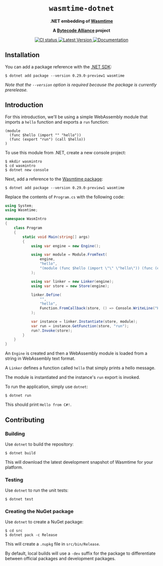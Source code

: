 <div align="center">
  <h1><code>wasmtime-dotnet</code></h1>

  <p>
    <strong>.NET embedding of
    <a href="https://github.com/bytecodealliance/wasmtime">Wasmtime</a></strong>
  </p>

  <strong>A <a href="https://bytecodealliance.org/">Bytecode Alliance</a> project</strong>

  <p>
    <a href="https://github.com/bytecodealliance/wasmtime-dotnet/actions?query=workflow%3ACI">
      <img src="https://github.com/bytecodealliance/wasmtime-dotnet/workflows/CI/badge.svg" alt="CI status"/>
    </a>
    <a href="https://www.nuget.org/packages/Wasmtime">
      <img src="https://img.shields.io/nuget/v/wasmtime" alt="Latest Version"/>
    </a>
    <a href="https://bytecodealliance.github.io/wasmtime-dotnet/">
      <img src="https://img.shields.io/badge/docs-main-green" alt="Documentation"/>
    </a>
  </p>

</div>

## Installation

You can add a package reference with the [.NET SDK](https://dotnet.microsoft.com/):

```text
$ dotnet add package --version 0.29.0-preview1 wasmtime
```

_Note that the `--version` option is required because the package is currently prerelease._

## Introduction

For this introduction, we'll be using a simple WebAssembly module that imports a `hello` function and exports a `run` function:

```wat
(module
  (func $hello (import "" "hello"))
  (func (export "run") (call $hello))
)
```

To use this module from .NET, create a new console project:

```
$ mkdir wasmintro
$ cd wasmintro
$ dotnet new console
```

Next, add a reference to the [Wasmtime package](https://www.nuget.org/packages/Wasmtime):

```
$ dotnet add package --version 0.29.0-preview1 wasmtime
```

Replace the contents of `Program.cs` with the following code:

```c#
using System;
using Wasmtime;

namespace WasmIntro
{
    class Program
    {
        static void Main(string[] args)
        {
            using var engine = new Engine();

            using var module = Module.FromText(
                engine,
                "hello",
                "(module (func $hello (import \"\" \"hello\")) (func (export \"run\") (call $hello)))"
            );

            using var linker = new Linker(engine);
            using var store = new Store(engine);

            linker.Define(
                "",
                "hello",
                Function.FromCallback(store, () => Console.WriteLine("Hello from C#!"))
            );

            var instance = linker.Instantiate(store, module);
            var run = instance.GetFunction(store, "run");
            run?.Invoke(store);
        }
    }
}
```

An `Engine` is created and then a WebAssembly module is loaded from a string in WebAssembly text format.

A `Linker` defines a function called `hello` that simply prints a hello message.

The module is instantiated and the instance's `run` export is invoked.

To run the application, simply use `dotnet`:

```
$ dotnet run
```

This should print `Hello from C#!`.

## Contributing

### Building

Use `dotnet` to build the repository:

```
$ dotnet build
```

This will download the latest development snapshot of Wasmtime for your platform.

### Testing

Use `dotnet` to run the unit tests:

```
$ dotnet test
```

### Creating the NuGet package

Use `dotnet` to create a NuGet package:

```
$ cd src
$ dotnet pack -c Release
```

This will create a `.nupkg` file in `src/bin/Release`.

By default, local builds will use a `-dev` suffix for the package to differentiate between official packages and development packages.
